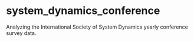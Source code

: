 # system_dynamics_conference
Analyzing the International Society of System Dynamics yearly conference survey data.
